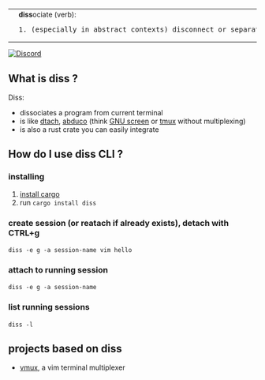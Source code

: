 <table>
<tr>
<td>
<img src=diss_logo.png width=100>
</td>
<td>
<b>diss</b>ociate (verb):
<pre>
1. (especially in abstract contexts) disconnect or separate.
</pre>
</td>
</tr>
</table>

[![Discord](https://img.shields.io/badge/discord--blue?logo=discord)](https://discord.gg/F684Y8rYwZ)

## What is diss ?

Diss:

- dissociates a program from current terminal
- is like [dtach](https://github.com/crigler/dtach), [abduco](https://github.com/martanne/abduco) (think [GNU screen](https://www.gnu.org/software/screen/) or [tmux](https://github.com/tmux/tmux) without multiplexing)
- is also a rust crate you can easily integrate

## How do I use diss CLI ?

### installing

1. [install cargo](https://doc.rust-lang.org/cargo/getting-started/installation.html)
2. run `cargo install diss`

### create session (or reatach if already exists), detach with CTRL+g

```
diss -e g -a session-name vim hello
```

### attach to running session

```
diss -e g -a session-name
```

### list running sessions

```
diss -l
```

## projects based on diss

- [vmux](https://github.com/yazgoo/vmux), a vim terminal multiplexer
